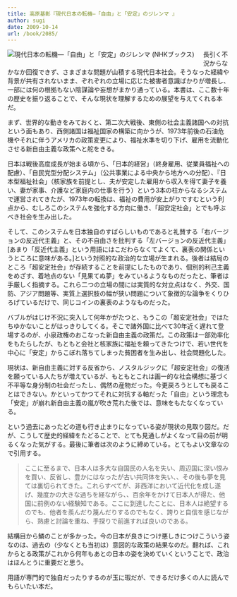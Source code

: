 ```yaml
---
title: 高原基彰『現代日本の転機―「自由」と「安定」のジレンマ 』
author: sugi
date: 2009-10-14
url: /book/2085/
---
```

<a href="http://www.amazon.co.jp/exec/obidos/ASIN/4140911409/chezsugi-22/ref=nosim/" name="amazletlink" target="_blank"><img src="http://i0.wp.com/ecx.images-amazon.com/images/I/41W%2BkvniEfL._SL160_.jpg?w=660" alt="現代日本の転機―「自由」と「安定」のジレンマ (NHKブックス)" class="alignleft" style="float: left; margin: 0 20px 20px 0;" data-recalc-dims="1" /></a>

長引く不況からなかなか回復できず、さまざまな問題が山積する現代日本社会。そうなった経緯や背景が共有されないまま、ぞれぞれの立場に応じた被害者意識ばかりが増長し、一部には何の根拠もない陰謀論や妄想がまかり通っている。本書は、ここ数十年の歴史を振り返ることで、そんな現状を理解するための展望を与えてくれる本だ。

まず、世界的な動きをみておくと、第二次大戦後、東側の社会主義諸国への対抗という面もあり、西側諸国は福祉国家の構築に向かうが、1973年前後の石油危機やそれに伴うアメリカの政策変更により、福祉水準を切り下げ、雇用を流動化させる新自由主義な政策へと舵をきる。

日本は戦後高度成長が始まる頃から、「日本的経営」（終身雇用、従業員福祉への配慮）、「自民党型分配システム」（公共事業による中央から地方への分配）、『日本型福祉社会」（核家族を前提とし、夫が安定した雇用から収入を得て妻子を養い、妻が家事、介護など家庭内の仕事を行う）という3本の柱からなるシステムで運営されてきたが、1973年の転換は、福祉の費用が安上がりですむという利点から、むしろこのシステムを強化する方向に働き、「超安定社会」とでも呼ぶべき社会を生み出した。

そして、このシステムを日本独自のすばらしいものであると礼賛する「右バージョンの反近代主義」と、その不自由さを批判する「左バージョンの反近代主義」<span class="footnote">[あまり「反近代主義」という用語にはこだわらなくてよくて、裏表の関係というところに意味がある。]</span>という対照的な政治的な立場が生まれる。後者は結局のところ「超安定社会」が存続することを前提にしたものであり、個別的利己主義をめざす、着地点のない「見果てぬ夢」をみているようなものだったと、筆者は手厳しく指摘する。これら二つの立場の間には実質的な対立点はなく、外交、国防、アジア問題等、実質上選択肢の幅が狭い問題について象徴的な論争をくりひろげているだけで、同じコインの裏表のようなものだった。

バブルがはじけ不況に突入して何年かがたつと、もうこの「超安定社会」ではたちゆかないことがはっきりしてくる。そこで諸外国に比べて30年近く遅れて登場するのが、小泉政権のおこなった新自由主義の政策だ。この政策は一部効率化をもたらしたが、もともと会社と核家族に福祉を頼ってきたつけで、若い世代を中心に「安定」からこぼれ落ちてしまった貧困者を生み出し、社会問題化した。

現状は、新自由主義に対する反省から、ノスタルジックに「超安定社会」の復活を願っている人たちが増えているが、もともとこれは画一的な社会構想に基づく不平等な身分制の社会だったし、偶然の産物だった。今更戻ろうとしても戻ることはできない。かといってかつてそれに対抗する軸だった「自由」という理念も「安定」が崩れ新自由主義の嵐が吹き荒れた後では、意味をもたなくなっている。

という過去にあったどの道も行き止まりになっている姿が現状の見取り図だ。だが、こうして歴史的経緯をたどることで、とても見通しがよくなって目の前が明るくなった気がする。最後に筆者は次のように締めている。とてもよい文章なので引用する。

> ここに至るまで、日本人は多大な自国民の人名を失い、周辺国に深い恨みを買い、反省し、豊かにはなったが古い共同体を失い、、その後も夢を見ては裏切られてきた。これらすべてが、非西洋において近代化を成し遂げ、幾度かの大きな過ちを経ながら、、百余年をかけて日本人が得た、他国に前例のない経験知である。ここに到達したことに、日本人は絶望するのでも、他者を羨んだり蔑んだりするのでもなく、誇りと自信を感じながら、熟慮と討論を重ね、手探りで前進すれば良いのである。

結構目から鱗のことが多かった。今の日本が良きにつけ悪しきにつけこういう姿なのは、過去の（少なくとも当初は）意図的な政策の結果なのだ。翻れば、これからとる政策がこれから何年もあとの日本の姿を決めていくということで、政治はほんとうに重要だと思う。

用語が専門的で独自だったりするのが玉に瑕だが、できるだけ多くの人に読んでもらいたい本だ。

